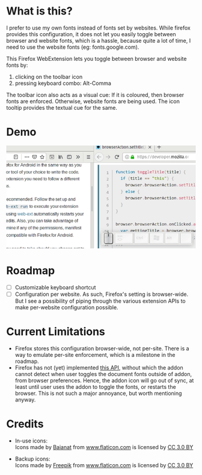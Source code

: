 # What is this?

I prefer to use my own fonts instead of fonts set by websites. While firefox provides this configuration, it does not let you easily toggle between browser and website fonts, which is a hassle, because quite a lot of time, I need to use the website fonts (eg: fonts.google.com).

This Firefox WebExtension lets you toggle between browser and website fonts by:

1. clicking on the toolbar icon
2. pressing keyboard combo: Alt-Comma

The toolbar icon also acts as a visual cue: If it is coloured, then browser fonts are enforced. Otherwise, website fonts are being used. The icon tooltip provides the textual cue for the same.

# Demo

![](./demos/demo.gif)

# Roadmap

- [ ] Customizable keyboard shortcut
- [ ] Configuration per website. As such, Firefox's setting is browser-wide. But I see a possibility of piping through the various extension APIs to make per-website configuration possible.

# Current Limitations

- Firefox stores this configuration browser-wide, not per-site. There is a way to emulate per-site enforcement, which is a milestone in the roadmap.
- Firefox has not (yet) implemented [this API](https://developer.mozilla.org/en-US/docs/Mozilla/Add-ons/WebExtensions/API/types/BrowserSetting/onChange), without which the addon cannot detect when user toggles the document fonts outside of addon, from browser preferences. Hence, the addon icon will go out of sync, at least until user uses the addon to toggle the fonts, or restarts the browser. This is not such a major annoyance, but worth mentioning anyway.

# Credits

- In-use icons: <div>
    Icons made by
    <a href="https://www.flaticon.com/authors/baianat" title="Baianat">Baianat</a>
    from
    <a href="https://www.flaticon.com/" title="Flaticon">www.flaticon.com</a>
    is licensed by
    <a href="http://creativecommons.org/licenses/by/3.0/" title="Creative Commons BY 3.0" target="_blank">CC 3.0 BY</a>
</div>

- Backup icons: <div>
    Icons made by
    <a href="https://www.freepik.com/" title="Freepik">Freepik</a>
    from
    <a href="https://www.flaticon.com/" title="Flaticon">www.flaticon.com</a>
    is licensed by
    <a href="http://creativecommons.org/licenses/by/3.0/" title="Creative Commons BY 3.0" target="_blank">CC 3.0 BY</a>
</div>


